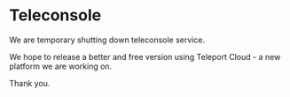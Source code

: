 # Teleconsole

We are temporary shutting down teleconsole service.

We hope to release a better and free version using Teleport Cloud - a new platform we are working on.

Thank you.
